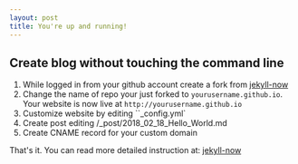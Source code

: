 ```yaml
---
layout: post
title: You're up and running!
---
```


## Create blog without touching the command line
1. While logged in from your github account create a fork from [jekyll-now](https://github.com/barryclark/jekyll-now)
2. Change the name of repo your just forked to `yourusername.github.io`. Your website is now live at `http://yourusername.github.io`
3. Customize website by editing ``_config.yml`
4. Create post editing /_post/2018_02_18_Hello_World.md
5. Create CNAME record for your custom domain

That's it. You can read more detailed instruction at:
  [jekyll-now](https://github.com/barryclark/jekyll-now)
